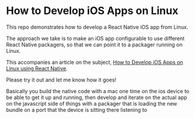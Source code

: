 # How to Develop iOS Apps on Linux

This repo demonstrates how to develop a React Native iOS app from Linux.

The approach we take is to make an iOS app configurable to use different React Native packagers, so that we can point it to a packager running on Linux.

This accompanies an article on the subject, [How to Develop iOS Apps on Linux using React Native](http://www.proreactnative.com/How-to-Develop-iOS-Apps-on-Linux-Using-React-Native/).

Please try it out and let me know how it goes!

Basically you build the native code with a mac one time on the ios device to be able to get it up and running, then develop and iterate on the actual app on the javascript side of things with a packager that is loading the new bundle on a port that the device is sitting there listening to
